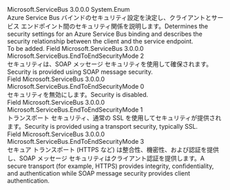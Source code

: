 <Type Name="EndToEndSecurityMode" FullName="Microsoft.ServiceBus.EndToEndSecurityMode">
  <TypeSignature Language="C#" Value="public enum EndToEndSecurityMode" />
  <TypeSignature Language="ILAsm" Value=".class public auto ansi sealed EndToEndSecurityMode extends System.Enum" />
  <TypeSignature Language="DocId" Value="T:Microsoft.ServiceBus.EndToEndSecurityMode" />
  <TypeSignature Language="VB.NET" Value="Public Enum EndToEndSecurityMode" />
  <TypeSignature Language="F#" Value="type EndToEndSecurityMode = " />
  <AssemblyInfo>
    <AssemblyName>Microsoft.ServiceBus</AssemblyName>
    <AssemblyVersion>3.0.0.0</AssemblyVersion>
  </AssemblyInfo>
  <Base>
    <BaseTypeName>System.Enum</BaseTypeName>
  </Base>
  <Docs>
    <summary><span data-ttu-id="478c2-101">Azure Service Bus バインドのセキュリティ設定を決定し、クライアントとサービス エンドポイント間のセキュリティ関係を説明します。</span><span class="sxs-lookup"><span data-stu-id="478c2-101">Determines the security settings for an Azure Service Bus binding and describes the security relationship between the client and the service endpoint.</span></span></summary>
    <remarks>To be added.</remarks>
  </Docs>
  <Members>
    <Member MemberName="Message">
      <MemberSignature Language="C#" Value="Message" />
      <MemberSignature Language="ILAsm" Value=".field public static literal valuetype Microsoft.ServiceBus.EndToEndSecurityMode Message = int32(2)" />
      <MemberSignature Language="DocId" Value="F:Microsoft.ServiceBus.EndToEndSecurityMode.Message" />
      <MemberSignature Language="VB.NET" Value="Message" />
      <MemberSignature Language="F#" Value="Message = 2" Usage="Microsoft.ServiceBus.EndToEndSecurityMode.Message" />
      <MemberType>Field</MemberType>
      <AssemblyInfo>
        <AssemblyName>Microsoft.ServiceBus</AssemblyName>
        <AssemblyVersion>3.0.0.0</AssemblyVersion>
      </AssemblyInfo>
      <ReturnValue>
        <ReturnType>Microsoft.ServiceBus.EndToEndSecurityMode</ReturnType>
      </ReturnValue>
      <MemberValue>2</MemberValue>
      <Docs>
        <summary><span data-ttu-id="478c2-102">セキュリティは、SOAP メッセージ セキュリティを使用して確保されます。</span><span class="sxs-lookup"><span data-stu-id="478c2-102">Security is provided using SOAP message security.</span></span></summary>
      </Docs>
    </Member>
    <Member MemberName="None">
      <MemberSignature Language="C#" Value="None" />
      <MemberSignature Language="ILAsm" Value=".field public static literal valuetype Microsoft.ServiceBus.EndToEndSecurityMode None = int32(0)" />
      <MemberSignature Language="DocId" Value="F:Microsoft.ServiceBus.EndToEndSecurityMode.None" />
      <MemberSignature Language="VB.NET" Value="None" />
      <MemberSignature Language="F#" Value="None = 0" Usage="Microsoft.ServiceBus.EndToEndSecurityMode.None" />
      <MemberType>Field</MemberType>
      <AssemblyInfo>
        <AssemblyName>Microsoft.ServiceBus</AssemblyName>
        <AssemblyVersion>3.0.0.0</AssemblyVersion>
      </AssemblyInfo>
      <ReturnValue>
        <ReturnType>Microsoft.ServiceBus.EndToEndSecurityMode</ReturnType>
      </ReturnValue>
      <MemberValue>0</MemberValue>
      <Docs>
        <summary><span data-ttu-id="478c2-103">セキュリティを無効にします。</span><span class="sxs-lookup"><span data-stu-id="478c2-103">Security is disabled.</span></span></summary>
      </Docs>
    </Member>
    <Member MemberName="Transport">
      <MemberSignature Language="C#" Value="Transport" />
      <MemberSignature Language="ILAsm" Value=".field public static literal valuetype Microsoft.ServiceBus.EndToEndSecurityMode Transport = int32(1)" />
      <MemberSignature Language="DocId" Value="F:Microsoft.ServiceBus.EndToEndSecurityMode.Transport" />
      <MemberSignature Language="VB.NET" Value="Transport" />
      <MemberSignature Language="F#" Value="Transport = 1" Usage="Microsoft.ServiceBus.EndToEndSecurityMode.Transport" />
      <MemberType>Field</MemberType>
      <AssemblyInfo>
        <AssemblyName>Microsoft.ServiceBus</AssemblyName>
        <AssemblyVersion>3.0.0.0</AssemblyVersion>
      </AssemblyInfo>
      <ReturnValue>
        <ReturnType>Microsoft.ServiceBus.EndToEndSecurityMode</ReturnType>
      </ReturnValue>
      <MemberValue>1</MemberValue>
      <Docs>
        <summary><span data-ttu-id="478c2-104">トランスポート セキュリティ、通常の SSL を使用してセキュリティが提供されます。</span><span class="sxs-lookup"><span data-stu-id="478c2-104">Security is provided using a transport security, typically SSL.</span></span></summary>
      </Docs>
    </Member>
    <Member MemberName="TransportWithMessageCredential">
      <MemberSignature Language="C#" Value="TransportWithMessageCredential" />
      <MemberSignature Language="ILAsm" Value=".field public static literal valuetype Microsoft.ServiceBus.EndToEndSecurityMode TransportWithMessageCredential = int32(3)" />
      <MemberSignature Language="DocId" Value="F:Microsoft.ServiceBus.EndToEndSecurityMode.TransportWithMessageCredential" />
      <MemberSignature Language="VB.NET" Value="TransportWithMessageCredential" />
      <MemberSignature Language="F#" Value="TransportWithMessageCredential = 3" Usage="Microsoft.ServiceBus.EndToEndSecurityMode.TransportWithMessageCredential" />
      <MemberType>Field</MemberType>
      <AssemblyInfo>
        <AssemblyName>Microsoft.ServiceBus</AssemblyName>
        <AssemblyVersion>3.0.0.0</AssemblyVersion>
      </AssemblyInfo>
      <ReturnValue>
        <ReturnType>Microsoft.ServiceBus.EndToEndSecurityMode</ReturnType>
      </ReturnValue>
      <MemberValue>3</MemberValue>
      <Docs>
        <summary><span data-ttu-id="478c2-105">セキュア トランスポート (HTTPS など) は整合性、機密性、および認証を提供し、SOAP メッセージ セキュリティはクライアント認証を提供します。</span><span class="sxs-lookup"><span data-stu-id="478c2-105">A secure transport (for example, HTTPS) provides integrity, confidentiality, and authentication while SOAP message security provides client authentication.</span></span></summary>
      </Docs>
    </Member>
  </Members>
</Type>